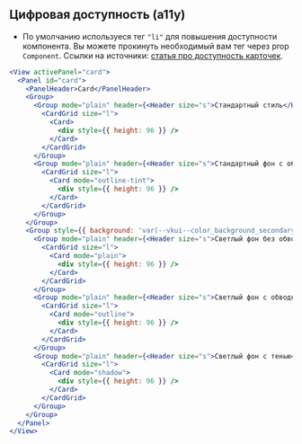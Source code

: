 ## Цифровая доступность (a11y)

- По умолчанию используеся тег `"li"` для повышения доступности компонента. Вы можете прокинуть необходимый вам тег через prop `Component`.
  Ссылки на источники: [статья про доступность карточек](https://inclusive-components.design/cards/).

```jsx
<View activePanel="card">
  <Panel id="card">
    <PanelHeader>Card</PanelHeader>
    <Group>
      <Group mode="plain" header={<Header size="s">Стандартный стиль</Header>}>
        <CardGrid size="l">
          <Card>
            <div style={{ height: 96 }} />
          </Card>
        </CardGrid>
      </Group>
      <Group mode="plain" header={<Header size="s">Стандартный фон с обводкой</Header>}>
        <CardGrid size="l">
          <Card mode="outline-tint">
            <div style={{ height: 96 }} />
          </Card>
        </CardGrid>
      </Group>
    </Group>
    <Group style={{ background: 'var(--vkui--color_background_secondary)' }}>
      <Group mode="plain" header={<Header size="s">Светлый фон без обводки и тени</Header>}>
        <CardGrid size="l">
          <Card mode="plain">
            <div style={{ height: 96 }} />
          </Card>
        </CardGrid>
      </Group>
      <Group mode="plain" header={<Header size="s">Светлый фон с обводкой</Header>}>
        <CardGrid size="l">
          <Card mode="outline">
            <div style={{ height: 96 }} />
          </Card>
        </CardGrid>
      </Group>
      <Group mode="plain" header={<Header size="s">Светлый фон с тенью</Header>}>
        <CardGrid size="l">
          <Card mode="shadow">
            <div style={{ height: 96 }} />
          </Card>
        </CardGrid>
      </Group>
    </Group>
  </Panel>
</View>
```
